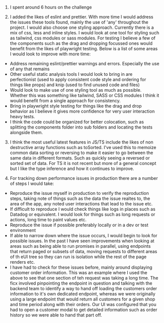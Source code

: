 1. I spent around 6 hours on the challenge

2. I added the likes of eslint and prettier. With more time I would address the issues these tools found, mainly the use of 'any' throughout the project. I would also choose one styling approach. Currently there is a mix of css, less and inline styles. I would look at one tool for styling such as tailwind, css modules or sass modules. For testing I believe a few of the components such as the drag and dropping focussed ones would benefit from the likes of playwright testing. Below is a list of some areas I would look to improve with more time:

- Address remaining eslint/prettier warnings and errors. Especially the use of any that remains
- Other useful static analysis tools I would look to bring in are perfectionist (used to apply consistent code style and ordering for things like props) and knip (used to find unused code and files)
- Would look to make use of one styling tool as much as possible. Whether this was something like tailwind, SASS or CSS modules I think it would benefit from a single approach for consistency.
- Bring in playwright style testing for things like the drag and drop behavior as I believe it gives more confidence for very user interaction heavy tests.
- I think the code could be organized for better colocation, such as splitting the components folder into sub folders and locating the tests alongside them.

3. I think the most useful latest features in JS/TS include the likes of non destructive array functions such as toSorted. I've used this to memoize common data sorting or reversing to make it easier to go between the same data in different formats. Such as quickly seeing a reversed or sorted set of data. For TS it is not recent but more of a general concept but I like the type inference and how it continues to improve.

4. For tracking down performance issues in production there are a number of steps I would take:

- Reproduce the issue myself in production to verify the reproduction steps, taking note of things such as the data the issue realtes to, the area of the app, any noted user interactions that lead to the issue etc.
- If difficult to reproduce I would check things like logs in places such as Datadog or equivalent. I would look for things such as long requests or actions, long time to paint values etc.
- Reproduce the issue if possible preferably locally or in a dev or test environment
- If able to narrow down where the issue occurs, I would begin to look for possible issues. In the past I have seen improvements when looking at areas such as being able to run promises in parallel, using endpoints that return paged or subsets of data, moving requests to different areas of th eUI tree so they can run is isolation while the rest of the page renders etc.
- I have had to check for these issues before, mainly around displaying customer order information. This was an example where I used the above to see that one section of teh request was taking a long time. The ficx involved pinpointing the endpoint in question and talking with the backend team to identify a way to hand off loading the customers order information to it's own dedicated endpoint, whereas we were originally using a large endpoint that would return all customers for a given shop and time period along with their orders. Our UI was configured that you had to open a customer modal to get detailed information such as order history so we were able to hand that part off.

